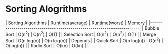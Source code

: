 # Sorting Alogrithms

| Sorting Algorithms | Runtime(average) | Runtime(worst)   | Memory      |
|------------------------------------------------------------------------|
| Bubble Sort        | O(n<sup>2</sup>) | O(n<sup>2</sup>) | O(1)        |
| Selection Sort     | O(n<sup>2</sup>) | O(n<sup>2</sup>) | O(1)        |
| Merge Sort         | O(n log(n))      | O(n log(n))      | Depends     |
| Quick Sort         | O(n log(n))      | O(n<sup>2</sup>) | O(log(n))   |
| Radix Sort         | O(kn)            | O(kn)            |             |